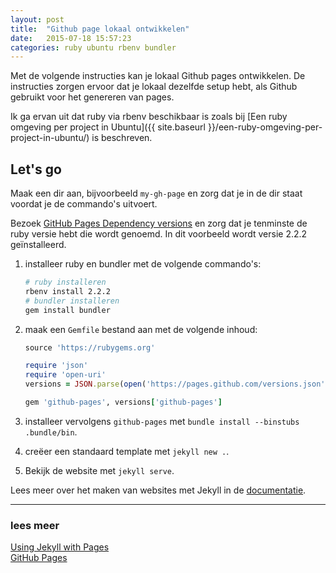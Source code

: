 ```yaml
---
layout: post
title:  "Github page lokaal ontwikkelen"
date:   2015-07-18 15:57:23
categories: ruby ubuntu rbenv bundler
---
```


Met de volgende instructies kan je lokaal Github pages ontwikkelen. De instructies
zorgen ervoor dat je lokaal dezelfde setup hebt, als Github gebruikt voor het
genereren van pages.

Ik ga ervan uit dat ruby via rbenv beschikbaar is zoals bij
[Een ruby omgeving per project in Ubuntu]({{ site.baseurl }}/een-ruby-omgeving-per-project-in-ubuntu/)
is beschreven.


## Let's go

Maak een dir aan, bijvoorbeeld `my-gh-page` en zorg dat je in de dir staat voordat
je de commando's uitvoert.

Bezoek [GitHub Pages Dependency versions](https://pages.github.com/versions/) en
zorg dat je tenminste de ruby versie hebt die wordt genoemd. 
In dit voorbeeld wordt versie 2.2.2 geïnstalleerd.

1.  installeer ruby en bundler met de volgende commando's:
    
    ```bash
    # ruby installeren
    rbenv install 2.2.2
    # bundler installeren
    gem install bundler
    ```

2.  maak een `Gemfile` bestand aan met de volgende inhoud:

    ```ruby
    source 'https://rubygems.org'

    require 'json'
    require 'open-uri'
    versions = JSON.parse(open('https://pages.github.com/versions.json').read)

    gem 'github-pages', versions['github-pages']
    ```

3.  installeer vervolgens `github-pages` met
    `bundle install --binstubs .bundle/bin`.

4.  creëer een standaard template met `jekyll new .`.

5.  Bekijk de website met `jekyll serve`.

Lees meer over het maken van websites met Jekyll in de
[documentatie](http://jekyllrb.com/docs/home/).

---

### lees meer

[Using Jekyll with Pages](https://help.github.com/articles/using-jekyll-with-pages/)  
[GitHub Pages](http://jekyllrb.com/docs/github-pages/)

